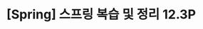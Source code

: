 ---
layout: single
title: "[Spring] 스프링 복습 및 정리 12.3P"
permalink: /84
categories: [All, Spring, 기초]
toc: true
toc_sticky: true
toc_label: index
toc_icon: "fa-solid fa-indent"
author_profile: false
---